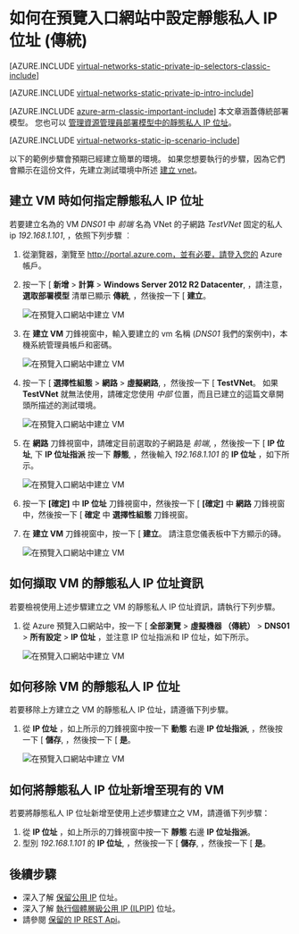 <properties 
   pageTitle="如何在傳統模式中使用預覽入口網站設定靜態私人 IP| Microsoft Azure"
   description="了解靜態私人 IP 以及如何在傳統模式中使用入口網站進行管理"
   services="virtual-network"
   documentationCenter="na"
   authors="telmosampaio"
   manager="carmonm"
   editor="tysonn"
   tags="azure-service-management"
/>
<tags 
   ms.service="virtual-network"
   ms.devlang="na"
   ms.topic="article"
   ms.tgt_pltfrm="na"
   ms.workload="infrastructure-services"
   ms.date="12/11/2015"
   ms.author="telmos" />

# 如何在預覽入口網站中設定靜態私人 IP 位址 (傳統)

[AZURE.INCLUDE [virtual-networks-static-private-ip-selectors-classic-include](../../includes/virtual-networks-static-private-ip-selectors-classic-include.md)]

[AZURE.INCLUDE [virtual-networks-static-private-ip-intro-include](../../includes/virtual-networks-static-private-ip-intro-include.md)]

[AZURE.INCLUDE [azure-arm-classic-important-include](../../includes/azure-arm-classic-important-include.md)] 本文章涵蓋傳統部署模型。 您也可以 [管理資源管理員部署模型中的靜態私人 IP 位址](virtual-networks-static-private-ip-arm-pportal.md)。

[AZURE.INCLUDE [virtual-networks-static-ip-scenario-include](../../includes/virtual-networks-static-ip-scenario-include.md)]

以下的範例步驟會預期已經建立簡單的環境。 如果您想要執行的步驟，因為它們會顯示在這份文件，先建立測試環境中所述 [建立 vnet](virtual-networks-create-vnet-classic-pportal.md)。

## 建立 VM 時如何指定靜態私人 IP 位址
若要建立名為的 VM *DNS01* 中 *前端* 名為 VNet 的子網路 *TestVNet* 固定的私人 ip *192.168.1.101*, ，依照下列步驟 ︰

1. 從瀏覽器，瀏覽至 http://portal.azure.com，並有必要，請登入您的 Azure 帳戶。
2. 按一下 [ **新增** > **計算** > **Windows Server 2012 R2 Datacenter**, ，請注意， **選取部署模型** 清單已顯示 **傳統**, ，然後按一下 [ **建立**。

    ![在預覽入口網站中建立 VM](./media/virtual-networks-static-ip-classic-pportal/figure01.png)

3. 在 **建立 VM** 刀鋒視窗中，輸入要建立的 vm 名稱 (*DNS01* 我們的案例中)，本機系統管理員帳戶和密碼。

    ![在預覽入口網站中建立 VM](./media/virtual-networks-static-ip-classic-pportal/figure02.png)

4. 按一下 [ **選擇性組態** > **網路** > **虛擬網路**, ，然後按一下 [ **TestVNet**。 如果 **TestVNet** 就無法使用，請確定您使用 *中部* 位置，而且已建立的這篇文章開頭所描述的測試環境。

    ![在預覽入口網站中建立 VM](./media/virtual-networks-static-ip-classic-pportal/figure03.png)

5. 在 **網路** 刀鋒視窗中，請確定目前選取的子網路是 *前端*, ，然後按一下 [ **IP 位址**, 下 **IP 位址指派** 按一下 **靜態**, ，然後輸入 *192.168.1.101* 的 **IP 位址** ，如下所示。

    ![在預覽入口網站中建立 VM](./media/virtual-networks-static-ip-classic-pportal/figure04.png) 

6. 按一下 **[確定]** 中 **IP 位址** 刀鋒視窗中，然後按一下 [ **[確定]** 中 **網路** 刀鋒視窗中，然後按一下 [ **確定** 中 **選擇性組態** 刀鋒視窗。
7. 在 **建立 VM** 刀鋒視窗中，按一下 [ **建立**。 請注意您儀表板中下方顯示的磚。

    ![在預覽入口網站中建立 VM](./media/virtual-networks-static-ip-classic-pportal/figure05.png)

## 如何擷取 VM 的靜態私人 IP 位址資訊

若要檢視使用上述步驟建立之 VM 的靜態私人 IP 位址資訊，請執行下列步驟。

1. 從 Azure 預覽入口網站中，按一下 [ **全部瀏覽** > **虛擬機器 （傳統）** > **DNS01** > **所有設定** > **IP 位址** ，並注意 IP 位址指派和 IP 位址，如下所示。

    ![在預覽入口網站中建立 VM](./media/virtual-networks-static-ip-classic-pportal/figure06.png)

## 如何移除 VM 的靜態私人 IP 位址
若要移除上方建立之 VM 的靜態私人 IP 位址，請遵循下列步驟。
    
1. 從 **IP 位址** ，如上所示的刀鋒視窗中按一下 **動態** 右邊 **IP 位址指派**, ，然後按一下 [ **儲存**, ，然後按一下 [ **是**。

    ![在預覽入口網站中建立 VM](./media/virtual-networks-static-ip-classic-pportal/figure07.png)

## 如何將靜態私人 IP 位址新增至現有的 VM
若要將靜態私人 IP 位址新增至使用上述步驟建立之 VM，請遵循下列步驟：

1. 從 **IP 位址** ，如上所示的刀鋒視窗中按一下 **靜態** 右邊 **IP 位址指派**。
2. 型別 *192.168.1.101* 的 **IP 位址**, ，然後按一下 [ **儲存**, ，然後按一下 [ **是**。

## 後續步驟

- 深入了解 [保留公用 IP](../virtual-networks-reserved-public-ip) 位址。
- 深入了解 [執行個體層級公用 IP (ILPIP)](../virtual-networks-instance-level-public-ip) 位址。
- 請參閱 [保留的 IP REST Api](https://msdn.microsoft.com/library/azure/dn722420.aspx)。


